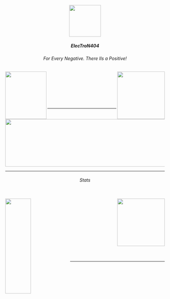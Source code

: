 <br/>

<div align="center">
<img src="https://cdn.discordapp.com/attachments/933423549539029063/971011490201104384/unknown.png" align="cenrter" height="100" width="100" />
</div>

##### <div align="center"> ElecTroN404 </div>
###### <div align="center"> For Every Negative. There IIs a Positive! </div>



<div align="left">
<a href="https://discord.gg/iran"><img src="https://cdn.discordapp.com/attachments/933423549539029063/971007613913415710/g.png" align="left" height="150" width="130" ></a></div>


<div align="right">
<a href="https://www.instagram.com/e.black_roze/"><img src="https://cdn.discordapp.com/attachments/933423549539029063/971007790875312178/cc.png" align="right" height="150" width="150" ></a></div>
<br/><br/><br/><br/><br/><br/>

----

<div align="center">
<img src="https://cdn.discordapp.com/attachments/933423549539029063/971003832198909972/20220503_143336_0000_preview_rev_1.png" align="cenrter" height="150" width="550" />
</div>

----

###### <div align="center">Stats</div><br/>

<div align="left"><img src="https://github-readme-stats.vercel.app/api?username=ElecTroN404&theme=buefy" align="left" height="300" style="width: 40%" /></div>


<div align="right"><img src="https://github-readme-stats.vercel.app/api/top-langs/?username=ElecTroN404&theme=buefy" align="center" height="150" right="width: 35%" /></div>
<br/><br/>

----
